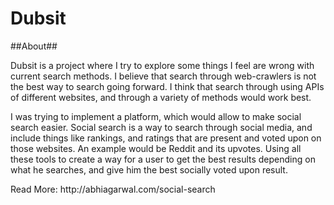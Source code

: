 Dubsit
======

##About##

<p>Dubsit is a project where I try to explore some things I feel are wrong with current search methods. I believe that search through web-crawlers is not the best way to search going forward. I think that search through using APIs of different websites, and through a variety of methods would work best.</p>

<p>I was trying to implement a platform, which would allow to make social search easier. Social search is a way to search through social media, and include things like rankings, and ratings that are present and voted upon on those websites. An example would be Reddit and its upvotes. Using all these tools to create a way for a user to get the best results depending on what he searches, and give him the best socially voted upon result.</p>

<p>Read More: http://abhiagarwal.com/social-search</p>
